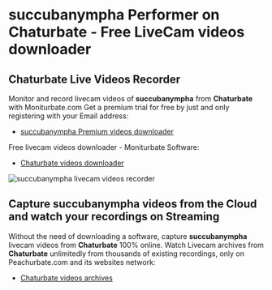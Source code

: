 # succubanympha Performer on Chaturbate - Free LiveCam videos downloader

## Chaturbate Live Videos Recorder

Monitor and record livecam videos of **succubanympha** from **Chaturbate** with Moniturbate.com
Get a premium trial for free by just and only registering with your Email address:
* [succubanympha Premium videos downloader](https://moniturbate.com/request-demo-licence-key.html)

Free livecam videos downloader - Moniturbate Software:
* [Chaturbate videos downloader](https://moniturbate.com/moniturbate-download-software.html)

![succubanympha livecam videos recorder](https://peachurnet.com/templates/moniturbate-software.png)


## Capture succubanympha videos from the Cloud and watch your recordings on Streaming

Without the need of downloading a software, capture **succubanympha** livecam videos from **Chaturbate** 100% online.
Watch Livecam archives from **Chaturbate** unlimitedly from thousands of existing recordings, only on Peachurbate.com and its websites network:
* [Chaturbate videos archives](https://peachurnet.com/)